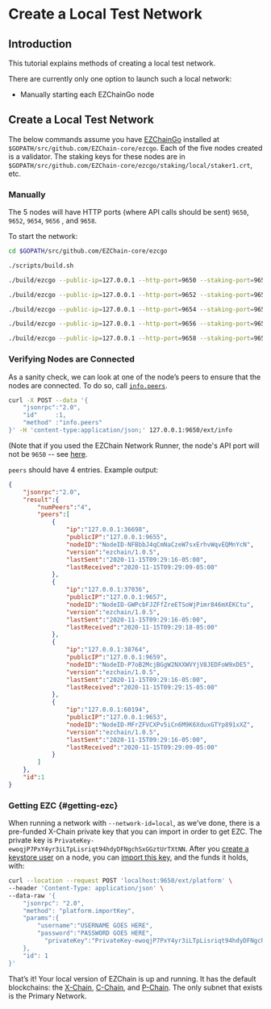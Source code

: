 # Create a Local Test Network

## Introduction

This tutorial explains methods of creating a local test network.

There are currently only one option to launch such a local network:
<!-- * Using the [EZChain Network Runner](../../tools/network-runner.md) (recommended) -->
* Manually starting each EZChainGo node
<!-- * Using [EZCsh](../../tools/ezcsh.md) (Note that EZCsh is Deprecated) -->

## Create a Local Test Network

The below commands assume you have [EZChainGo](../nodes-and-staking/run-ezchain-node.md#download-ezcgo) installed at `$GOPATH/src/github.com/EZChain-core/ezcgo`. Each of the five nodes created is a validator. The staking keys for these nodes are in `$GOPATH/src/github.com/EZChain-core/ezcgo/staking/local/staker1.crt`, etc.

<!-- ### EZChain Network Runner

Install the [EZChain Network Runner](../../tools/network-runner.md) by cloning the repo:

```
git clone https://github.com/EZChain-core/ezchain-network-runner.git
```

As this is a `go` tool, we recommend installing according to the `$GOPATH` convention. The rest of this tutorial assumes this convention.

Change the working directory to this repository:

```sh
cd $GOPATH/src/github.com/EZChain-core/ezchain-network-runner
```

Run the example network configuration:

```
go run ./examples/local/fivenodenetwork/main.go
```

This creates a 5 node network where each node has a randomly generated API port. Note that you may provide configurations to the EZChain Network Runner so that it uses predefined API ports for each node. Please see the Network Runner's [documentation](../../tools/network-runner.md) for details.

After you run the above command, check the output to see the API port of each node. The output will contain something like this:

```
INFO [12-07|18:32:48] local/network.go#380: adding node "node-0" 
with tmp dir at /tmp/ezcgo-network-runner-2634315498, 
logs at /tmp/ezcgo-network-runner-2634315498/logs, 
DB at /tmp/ezcgo-network-runner-2634315498, 
P2P port 33833, 
API port 33695
```

To make API calls, use the `API port`, which in this example is `33695`. Each node will have a unique API port.

Once you have a node's API port, you can make API calls to it as shown [here.](#verifying-nodes-are-connected) -->

### Manually

The 5 nodes will have HTTP ports (where API calls should be sent) `9650`, `9652`, `9654`, `9656` , and `9658`.

To start the network:

```sh
cd $GOPATH/src/github.com/EZChain-core/ezcgo
```

```sh
./scripts/build.sh
```

```sh
./build/ezcgo --public-ip=127.0.0.1 --http-port=9650 --staking-port=9651 --db-dir=db/node1 --network-id=local --staking-tls-cert-file=$(pwd)/staking/local/staker1.crt --staking-tls-key-file=$(pwd)/staking/local/staker1.key
```

```sh
./build/ezcgo --public-ip=127.0.0.1 --http-port=9652 --staking-port=9653 --db-dir=db/node2 --network-id=local --bootstrap-ips=127.0.0.1:9651 --bootstrap-ids=NodeID-7Xhw2mDxuDS44j42TCB6U5579esbSt3Lg --staking-tls-cert-file=$(pwd)/staking/local/staker2.crt --staking-tls-key-file=$(pwd)/staking/local/staker2.key
```

```sh
./build/ezcgo --public-ip=127.0.0.1 --http-port=9654 --staking-port=9655 --db-dir=db/node3 --network-id=local --bootstrap-ips=127.0.0.1:9651 --bootstrap-ids=NodeID-7Xhw2mDxuDS44j42TCB6U5579esbSt3Lg --staking-tls-cert-file=$(pwd)/staking/local/staker3.crt --staking-tls-key-file=$(pwd)/staking/local/staker3.key
```

```sh
./build/ezcgo --public-ip=127.0.0.1 --http-port=9656 --staking-port=9657 --db-dir=db/node4 --network-id=local --bootstrap-ips=127.0.0.1:9651 --bootstrap-ids=NodeID-7Xhw2mDxuDS44j42TCB6U5579esbSt3Lg --staking-tls-cert-file=$(pwd)/staking/local/staker4.crt --staking-tls-key-file=$(pwd)/staking/local/staker4.key
```

```sh
./build/ezcgo --public-ip=127.0.0.1 --http-port=9658 --staking-port=9659 --db-dir=db/node5 --network-id=local --bootstrap-ips=127.0.0.1:9651 --bootstrap-ids=NodeID-7Xhw2mDxuDS44j42TCB6U5579esbSt3Lg --staking-tls-cert-file=$(pwd)/staking/local/staker5.crt --staking-tls-key-file=$(pwd)/staking/local/staker5.key
```

<!-- ### EZCsh

:::warning

EZCsh is deprecated and is being replaced with the [EZChain Network Runner](#ezchain-network-runner)

:::

We assume you’ve installed [EZCsh](../../tools/ezcsh.md).

To open EZCsh:

```sh
cd $GOPATH/src/github.com/EZChain-core/ezcsh
```

```sh
go build
```

```sh
./ezcsh
```

Now we’re in EZCsh. To start the network:

```
runscript scripts/five_node_staking.lua
```

The 5 nodes will have HTTP ports (where API calls should be sent) `9650`, `9652`, `9654`, `9656` , and `9658`.
When you want to tear down the network, run `exit` to exit EZCsh. -->

### Verifying Nodes are Connected

As a sanity check, we can look at one of the node’s peers to ensure that the nodes are connected. To do so, call [`info.peers`](../../ezcgo-apis/info.md#infopeers).

```sh
curl -X POST --data '{
    "jsonrpc":"2.0",
    "id"     :1,
    "method" :"info.peers"
}' -H 'content-type:application/json;' 127.0.0.1:9650/ext/info
```

(Note that if you used the EZChain Network Runner, the node's API port will not be `9650` -- see [here](#ezchain-network-runner).

`peers` should have 4 entries. Example output:

```json
{
    "jsonrpc":"2.0",
    "result":{
        "numPeers":"4",
        "peers":[
            {
                "ip":"127.0.0.1:36698",
                "publicIP":"127.0.0.1:9655",
                "nodeID":"NodeID-NFBbbJ4qCmNaCzeW7sxErhvWqvEQMnYcN",
                "version":"ezchain/1.0.5",
                "lastSent":"2020-11-15T09:29:16-05:00",
                "lastReceived":"2020-11-15T09:29:09-05:00"
            },
            {
                "ip":"127.0.0.1:37036",
                "publicIP":"127.0.0.1:9657",
                "nodeID":"NodeID-GWPcbFJZFfZreETSoWjPimr846mXEKCtu",
                "version":"ezchain/1.0.5",
                "lastSent":"2020-11-15T09:29:16-05:00",
                "lastReceived":"2020-11-15T09:29:18-05:00"
            },
            {
                "ip":"127.0.0.1:38764",
                "publicIP":"127.0.0.1:9659",
                "nodeID":"NodeID-P7oB2McjBGgW2NXXWVYjV8JEDFoW9xDE5",
                "version":"ezchain/1.0.5",
                "lastSent":"2020-11-15T09:29:16-05:00",
                "lastReceived":"2020-11-15T09:29:15-05:00"
            },
            {
                "ip":"127.0.0.1:60194",
                "publicIP":"127.0.0.1:9653",
                "nodeID":"NodeID-MFrZFVCXPv5iCn6M9K6XduxGTYp891xXZ",
                "version":"ezchain/1.0.5",
                "lastSent":"2020-11-15T09:29:16-05:00",
                "lastReceived":"2020-11-15T09:29:09-05:00"
            }
        ]
    },
    "id":1
}
```

### Getting EZC {#getting-ezc}

When running a network with `--network-id=local`, as we’ve done, there is a pre-funded X-Chain private key that you can import in order to get EZC. The private key is `PrivateKey-ewoqjP7PxY4yr3iLTpLisriqt94hdyDFNgchSxGGztUrTXtNN`. After you [create a keystore user](../../ezcgo-apis/keystore.md#keystorecreateuser) on a node, you can [import this key](../../ezcgo-apis/x-chain.mdx), and the funds it holds, with:

```sh
curl --location --request POST 'localhost:9650/ext/platform' \
--header 'Content-Type: application/json' \
--data-raw '{
    "jsonrpc": "2.0",
    "method": "platform.importKey",
    "params":{
        "username":"USERNAME GOES HERE",
        "password":"PASSWORD GOES HERE",
          "privateKey":"PrivateKey-ewoqjP7PxY4yr3iLTpLisriqt94hdyDFNgchSxGGztUrTXtNN"
    },
    "id": 1
}'
```

That’s it! Your local version of EZChain is up and running. It has the default blockchains: the [X-Chain](../../../learn/platform-overview/README.md#exchange-chain-x-chain), [C-Chain](../../../learn/platform-overview/README.md#contract-chain-c-chain), and [P-Chain](../../../learn/platform-overview/README.md#platform-chain-p-chain). The only subnet that exists is the Primary Network.
